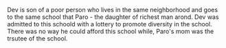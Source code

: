 Dev is son of a poor person who lives in the same neighborhood and goes to the same school that Paro - the daughter of richest man arond. Dev was admitted to this schoold with a lottery to promote diversity in the school. There was no way he could afford this school while, Paro's mom was the trsutee of the school. 
